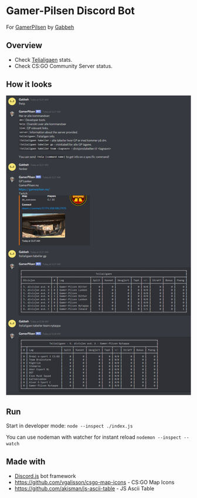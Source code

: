 # Gamer-Pilsen Discord Bot

For [GamerPilsen](https://gamerpilsen.no) by [Gabbeh](https://gabbeh.no)

## Overview

- Check [Telialigaen](https://telialigaen.no) stats.
- Check CS:GO Community Server status.

## How it looks

![v.1.0.0-example.png](resources/screenshots/v.1.0.0-example.png)

## Run

Start in developer mode: `node --inspect ./index.js`

You can use nodeman with watcher for instant reload `nodemon --inspect --watch`

## Made with

- [Discord.js](https://discord.js.org) bot framework
- https://github.com/vgalisson/csgo-map-icons - CS:GO Map Icons
- https://github.com/akisman/js-ascii-table - JS Ascii Table
